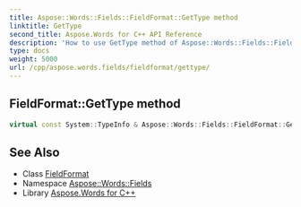 ```yaml
---
title: Aspose::Words::Fields::FieldFormat::GetType method
linktitle: GetType
second_title: Aspose.Words for C++ API Reference
description: 'How to use GetType method of Aspose::Words::Fields::FieldFormat class in C++.'
type: docs
weight: 5000
url: /cpp/aspose.words.fields/fieldformat/gettype/
---
```

## FieldFormat::GetType method




```cpp
virtual const System::TypeInfo & Aspose::Words::Fields::FieldFormat::GetType() const override
```

## See Also

* Class [FieldFormat](../)
* Namespace [Aspose::Words::Fields](../../)
* Library [Aspose.Words for C++](../../../)
